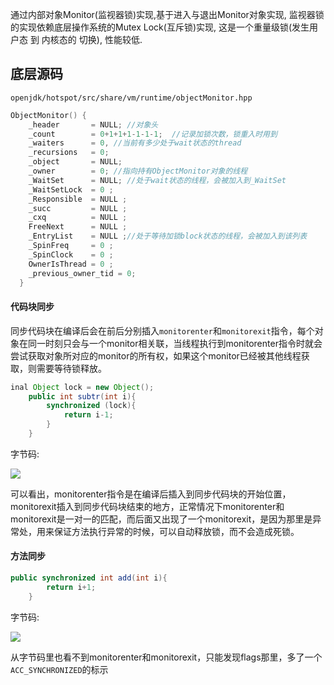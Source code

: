 通过内部对象Monitor(监视器锁)实现,基于进入与退出Monitor对象实现, 监视器锁的实现依赖底层操作系统的Mutex Lock(互斥锁)实现, 这是一个重量级锁(发生用户态 到 内核态的 切换), 性能较低.



## 底层源码

`openjdk/hotspot/src/share/vm/runtime/objectMonitor.hpp`

```c
ObjectMonitor() {
    _header       = NULL; //对象头
    _count        = 0+1+1+1-1-1-1;	//记录加锁次数，锁重入时用到
    _waiters      = 0, //当前有多少处于wait状态的thread
    _recursions   = 0;
    _object       = NULL;
    _owner        = 0; //指向持有ObjectMonitor对象的线程
    _WaitSet      = NULL; //处于wait状态的线程，会被加入到_WaitSet
    _WaitSetLock  = 0 ;
    _Responsible  = NULL ;
    _succ         = NULL ;
    _cxq          = NULL ;
    FreeNext      = NULL ;
    _EntryList    = NULL ;//处于等待加锁block状态的线程，会被加入到该列表
    _SpinFreq     = 0 ;
    _SpinClock    = 0 ;
    OwnerIsThread = 0 ;
    _previous_owner_tid = 0;
  }
```





#### 代码块同步

同步代码块在编译后会在前后分别插入`monitorenter`和`monitorexit`指令，每个对象在同一时刻只会与一个monitor相关联，当线程执行到monitorenter指令时就会尝试获取对象所对应的monitor的所有权，如果这个monitor已经被其他线程获取，则需要等待锁释放。

```java
inal Object lock = new Object();
    public int subtr(int i){
        synchronized (lock){
            return i-1;
        }
    }
```

字节码:

![](https://youpaiyun.zongqilive.cn/image/20200711170008.png)



可以看出，monitorenter指令是在编译后插入到同步代码块的开始位置，monitorexit插入到同步代码块结束的地方，正常情况下monitorenter和monitorexit是一对一的匹配，而后面又出现了一个monitorexit，是因为那里是异常处，用来保证方法执行异常的时候，可以自动释放锁，而不会造成死锁。



#### 方法同步

```java
public synchronized int add(int i){
        return i+1;
    }
```

字节码:

![](https://youpaiyun.zongqilive.cn/image/20200711170157.png)

从字节码里也看不到monitorenter和monitorexit，只能发现flags那里，多了一个`ACC_SYNCHRONIZED`的标示

